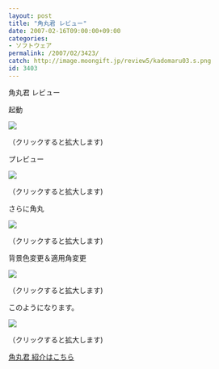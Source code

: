 ```yaml
---
layout: post
title: "角丸君 レビュー"
date: 2007-02-16T09:00:00+09:00
categories:
- ソフトウェア
permalink: /2007/02/3423/
catch: http://image.moongift.jp/review5/kadomaru03.s.png
id: 3403
---
```

角丸君 レビュー  
<!--more-->

起動

  

[![](http://image.moongift.jp/review5/kadomaru01.s.png)](http://image.moongift.jp/review5/kadomaru01.png)  
  
（クリックすると拡大します)

  

プレビュー

  

[![](http://image.moongift.jp/review5/kadomaru02.s.png)](http://image.moongift.jp/review5/kadomaru02.png)  
  
（クリックすると拡大します)

  

さらに角丸

  

[![](http://image.moongift.jp/review5/kadomaru03.s.png)](http://image.moongift.jp/review5/kadomaru03.png)  
  
（クリックすると拡大します)

  

背景色変更＆適用角変更

  

[![](http://image.moongift.jp/review5/kadomaru04.s.png)](http://image.moongift.jp/review5/kadomaru04.png)  
  
（クリックすると拡大します)

  

このようになります。

  

[![](http://image.moongift.jp/review5/kadomaru05.s.png)](http://image.moongift.jp/review5/kadomaru05.png)  
  
（クリックすると拡大します)

  

[角丸君 紹介はこちら](http://oss.moongift.jp/intro/i-3418.html)

